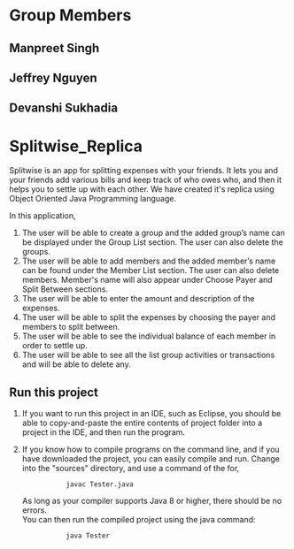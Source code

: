 # Group Members

## Manpreet Singh
## Jeffrey Nguyen
## Devanshi Sukhadia 

# Splitwise_Replica
Splitwise is an app for splitting expenses with your friends. It lets you and your friends add various bills and keep track of who owes who, and then it helps you to settle up with each other. We have created it's replica using Object Oriented Java Programming language.

In this application,
1. The user will be able to create a group and the added group’s name can be displayed under the Group List section. The user    can also delete the groups.
2. The user will be able to add members and the added member’s name can be found under the Member List section. The user can      also delete members. Member's name will also appear under Choose Payer and Split Between sections.
3. The user will be able to enter the amount and description of the expenses.
4. The user will be able to split the expenses by choosing the payer and members to split between.
5. The user will be able to see the individual balance of each member in order to settle up.
6. The user will be able to see all the list group activities or transactions and will be able to delete any.

## Run this project 
1. If you want to run this project in an IDE, such as Eclipse, you should be able to copy-and-paste the entire contents of        project folder into a project in the IDE, and then run the program.

2. If you know how to compile programs on the command line, and if you have downloaded the project, you can easily compile        and run. Change into the "sources" directory, and use a command of the for,
                  
                  javac Tester.java
                  
   As long as your compiler supports Java 8 or higher, there should be no errors.  
   You can then run the compiled project using the java command:
 
                  java Tester
